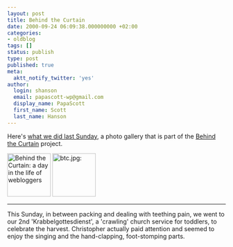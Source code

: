 ```yaml
---
layout: post
title: Behind the Curtain
date: 2000-09-24 06:09:38.000000000 +02:00
categories:
- oldblog
tags: []
status: publish
type: post
published: true
meta:
  aktt_notify_twitter: 'yes'
author:
  login: shanson
  email: papascott-wp@gmail.com
  display_name: PapaScott
  first_name: Scott
  last_name: Hanson
---
```

<p>Here's <a href="http://shanson.editthispage.com/24hours">what we did last Sunday</a>, a photo gallery that is part of the <a href="http://array.editthispage.com/24hours">Behind the Curtain</a> project.</p>
<p><a href="http://www.zopesite.com/behindthecurtain"><img src="https://www.arrayweb.com/btc/english.jpg" height="100" width="100" border="0" alt="Behind the Curtain: a day in the life of webloggers" /></a> <a href="http://shanson.editthispage.com/24hours"><img src="https://www.papascott.de/wordpress/wp-content/uploads/2000/09/btc.jpg" height="100" width="100" border="0" alt="btc.jpg: " /></a></p>
<hr />
<p>This Sunday, in between packing and dealing with teething pain, we went to our 2nd 'Krabbelgottesdienst', a 'crawling' church service for toddlers, to celebrate the harvest. Christopher actually paid attention and seemed to enjoy the singing and the hand-clapping, foot-stomping parts.</p>

